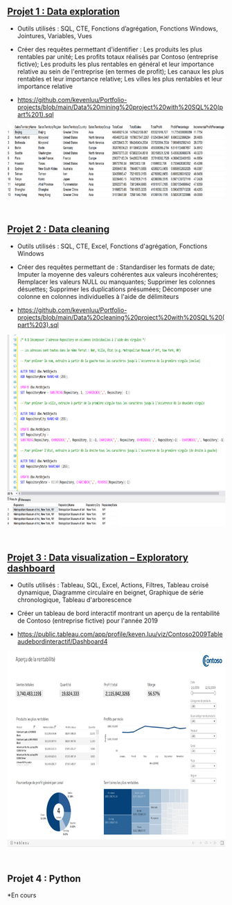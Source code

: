 &nbsp;
## [Projet 1 : Data exploration](https://github.com/kevenluu/Portfolio-projects/blob/main/Data%20mining%20project%20with%20SQL%20(part%201).sql)
* Outils utilisés : SQL, CTE, Fonctions d’agrégation, Fonctions Windows, Jointures, Variables, Vues

* Créer des requêtes permettant d'identifier : Les produits les plus rentables par unité; Les profits totaux réalisés par Contoso (entreprise fictive); Les produits les plus rentables en général et leur importance relative au sein de l'entreprise (en termes de profit); Les canaux les plus rentables et leur importance relative; Les villes les plus rentables et leur importance relative

* https://github.com/kevenluu/Portfolio-projects/blob/main/Data%20mining%20project%20with%20SQL%20(part%201).sql

<a href="url"><img src="images/Datamining222.png" align="middle" height="169" width="800" ></a>

&nbsp;
## [Projet 2 : Data cleaning](https://github.com/kevenluu/Portfolio-projects/blob/main/Data%20cleaning%20project%20with%20SQL%20(part%203).sql)
* Outils utilisés : SQL, CTE, Excel, Fonctions d'agrégation, Fonctions Windows

* Créer des requêtes permettant de : Standardiser les formats de date; Imputer la moyenne des valeurs cohérentes aux valeurs incohérentes; Remplacer les valeurs NULL ou manquantes; Supprimer les colonnes désuettes; Supprimer les duplications présumées; Décomposer une colonne en colonnes individuelles à l'aide de délimiteurs 

* https://github.com/kevenluu/Portfolio-projects/blob/main/Data%20cleaning%20project%20with%20SQL%20(part%203).sql

<a href="url"><img src="images/datacleaning555.png" align="middle" height="441" width="800" ></a>

&nbsp;
## [Projet 3 : Data visualization – Exploratory dashboard](https://public.tableau.com/app/profile/keven.luu/viz/Contoso2009Tableaudebordinteractif/Dashboard4)
* Outils utilisés : Tableau, SQL, Excel, Actions, Filtres, Tableau croisé dynamique, Diagramme circulaire en beignet, Graphique de série chronologique, Tableau d'arborescence 

* Créer un tableau de bord interactif montrant un aperçu de la rentabilité de Contoso (entreprise fictive) pour l'année 2019

* https://public.tableau.com/app/profile/keven.luu/viz/Contoso2009Tableaudebordinteractif/Dashboard4

<a href="url"><img src="images/contoso555.png" align="middle" height="450" width="800" ></a>

&nbsp;
## Projet 4 : Python

*En cours 

